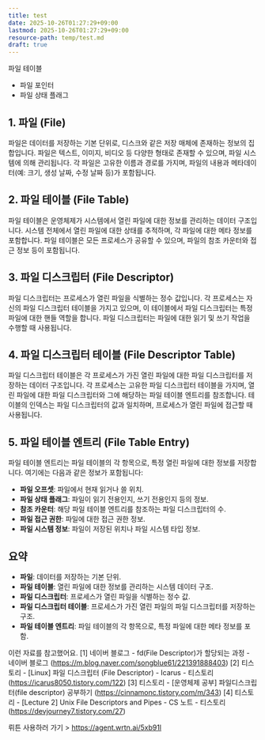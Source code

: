```yaml
---
title: test
date: 2025-10-26T01:27:29+09:00
lastmod: 2025-10-26T01:27:29+09:00
resource-path: temp/test.md
draft: true
---
```

파일 테이블
- 파일 포인터
- 파일 상태 플래그







## 1. 파일 (File)
파일은 데이터를 저장하는 기본 단위로, 디스크와 같은 저장 매체에 존재하는 정보의 집합입니다. 파일은 텍스트, 이미지, 비디오 등 다양한 형태로 존재할 수 있으며, 파일 시스템에 의해 관리됩니다. 각 파일은 고유한 이름과 경로를 가지며, 파일의 내용과 메타데이터(예: 크기, 생성 날짜, 수정 날짜 등)가 포함됩니다.

## 2. 파일 테이블 (File Table)
파일 테이블은 운영체제가 시스템에서 열린 파일에 대한 정보를 관리하는 데이터 구조입니다. 시스템 전체에서 열린 파일에 대한 상태를 추적하며, 각 파일에 대한 메타 정보를 포함합니다. 파일 테이블은 모든 프로세스가 공유할 수 있으며, 파일의 참조 카운터와 접근 정보 등이 포함됩니다.

## 3. 파일 디스크립터 (File Descriptor)
파일 디스크립터는 프로세스가 열린 파일을 식별하는 정수 값입니다. 각 프로세스는 자신의 파일 디스크립터 테이블을 가지고 있으며, 이 테이블에서 파일 디스크립터는 특정 파일에 대한 핸들 역할을 합니다. 파일 디스크립터는 파일에 대한 읽기 및 쓰기 작업을 수행할 때 사용됩니다.

## 4. 파일 디스크립터 테이블 (File Descriptor Table)
파일 디스크립터 테이블은 각 프로세스가 가진 열린 파일에 대한 파일 디스크립터를 저장하는 데이터 구조입니다. 각 프로세스는 고유한 파일 디스크립터 테이블을 가지며, 열린 파일에 대한 파일 디스크립터와 그에 해당하는 파일 테이블 엔트리를 참조합니다. 테이블의 인덱스는 파일 디스크립터의 값과 일치하며, 프로세스가 열린 파일에 접근할 때 사용됩니다.

## 5. 파일 테이블 엔트리 (File Table Entry)
파일 테이블 엔트리는 파일 테이블의 각 항목으로, 특정 열린 파일에 대한 정보를 저장합니다. 여기에는 다음과 같은 정보가 포함됩니다:
- **파일 오프셋**: 파일에서 현재 읽거나 쓸 위치.
- **파일 상태 플래그**: 파일이 읽기 전용인지, 쓰기 전용인지 등의 정보.
- **참조 카운터**: 해당 파일 테이블 엔트리를 참조하는 파일 디스크립터의 수.
- **파일 접근 권한**: 파일에 대한 접근 권한 정보.
- **파일 시스템 정보**: 파일이 저장된 위치나 파일 시스템 타입 정보.

## 요약
- **파일**: 데이터를 저장하는 기본 단위.
- **파일 테이블**: 열린 파일에 대한 정보를 관리하는 시스템 데이터 구조.
- **파일 디스크립터**: 프로세스가 열린 파일을 식별하는 정수 값.
- **파일 디스크립터 테이블**: 프로세스가 가진 열린 파일의 파일 디스크립터를 저장하는 구조.
- **파일 테이블 엔트리**: 파일 테이블의 각 항목으로, 특정 파일에 대한 메타 정보를 포함. 

이런 자료를 참고했어요.
[1] 네이버 블로그 - fd(File Descriptor)가 할당되는 과정 - 네이버 블로그 (https://m.blog.naver.com/songblue61/221391888403)
[2] 티스토리 - [Linux] 파일 디스크립터 (File Descriptor) - Icarus - 티스토리 (https://icarus8050.tistory.com/122)
[3] 티스토리 - [운영체제 공부] 파일디스크립터(file descriptor) 공부하기 (https://cinnamonc.tistory.com/m/343)
[4] 티스토리 - [Lecture 2] Unix File Descriptors and Pipes - CS 노트 - 티스토리 (https://devjourney7.tistory.com/27) 

뤼튼 사용하러 가기 > https://agent.wrtn.ai/5xb91l